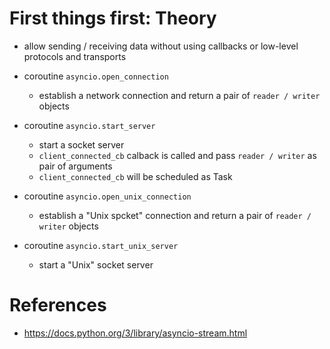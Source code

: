 # First things first: Theory
- allow sending / receiving data without using callbacks or low-level protocols and transports

- coroutine `asyncio.open_connection`
  - establish a network connection and return a pair of `reader / writer` objects
- coroutine `asyncio.start_server`
  - start a socket server
  - `client_connected_cb` calback is called and pass `reader / writer` as pair of arguments
  - `client_connected_cb` will be scheduled as Task
- coroutine `asyncio.open_unix_connection`
  - establish a "Unix spcket" connection and return a pair of `reader / writer` objects
- coroutine `asyncio.start_unix_server`
  - start a "Unix" socket server

# References

- https://docs.python.org/3/library/asyncio-stream.html
